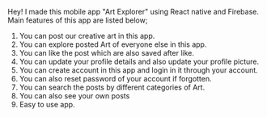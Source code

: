 Hey!
I made this mobile app "Art Explorer" using React native and Firebase. Main features of this app are listed below;

1. You can post our creative art in this app.
2. You can explore posted Art of everyone else in this app.
3. You can like the post which are also saved after like.
4. You can update your profile details and also update your profile picture.
5. You can create account in this app and login in it through your account.
6. You can also reset password of your account if forgotten.
7. You can search the posts by different categories of Art.
8. You can also see your own posts
9. Easy to use app.
